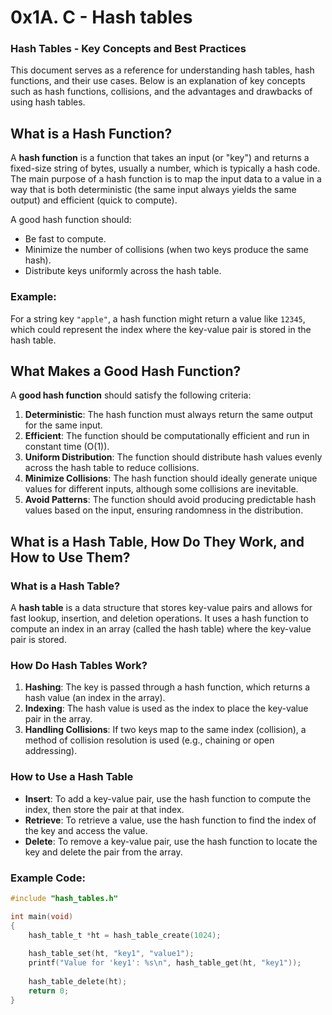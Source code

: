 # 0x1A. C - Hash tables
### Hash Tables - Key Concepts and Best Practices

This document serves as a reference for understanding hash tables, hash functions, and their use cases. Below is an explanation of key concepts such as hash functions, collisions, and the advantages and drawbacks of using hash tables.

## What is a Hash Function?

A **hash function** is a function that takes an input (or "key") and returns a fixed-size string of bytes, usually a number, which is typically a hash code. The main purpose of a hash function is to map the input data to a value in a way that is both deterministic (the same input always yields the same output) and efficient (quick to compute).

A good hash function should:

- Be fast to compute.
- Minimize the number of collisions (when two keys produce the same hash).
- Distribute keys uniformly across the hash table.

### Example:
For a string key `"apple"`, a hash function might return a value like `12345`, which could represent the index where the key-value pair is stored in the hash table.

## What Makes a Good Hash Function?

A **good hash function** should satisfy the following criteria:

1. **Deterministic**: The hash function must always return the same output for the same input.
2. **Efficient**: The function should be computationally efficient and run in constant time (O(1)).
3. **Uniform Distribution**: The function should distribute hash values evenly across the hash table to reduce collisions.
4. **Minimize Collisions**: The hash function should ideally generate unique values for different inputs, although some collisions are inevitable.
5. **Avoid Patterns**: The function should avoid producing predictable hash values based on the input, ensuring randomness in the distribution.

## What is a Hash Table, How Do They Work, and How to Use Them?

### What is a Hash Table?

A **hash table** is a data structure that stores key-value pairs and allows for fast lookup, insertion, and deletion operations. It uses a hash function to compute an index in an array (called the hash table) where the key-value pair is stored.

### How Do Hash Tables Work?

1. **Hashing**: The key is passed through a hash function, which returns a hash value (an index in the array).
2. **Indexing**: The hash value is used as the index to place the key-value pair in the array.
3. **Handling Collisions**: If two keys map to the same index (collision), a method of collision resolution is used (e.g., chaining or open addressing).

### How to Use a Hash Table

- **Insert**: To add a key-value pair, use the hash function to compute the index, then store the pair at that index.
- **Retrieve**: To retrieve a value, use the hash function to find the index of the key and access the value.
- **Delete**: To remove a key-value pair, use the hash function to locate the key and delete the pair from the array.

### Example Code:
```c
#include "hash_tables.h"

int main(void)
{
    hash_table_t *ht = hash_table_create(1024);
    
    hash_table_set(ht, "key1", "value1");
    printf("Value for 'key1': %s\n", hash_table_get(ht, "key1"));
    
    hash_table_delete(ht);
    return 0;
}